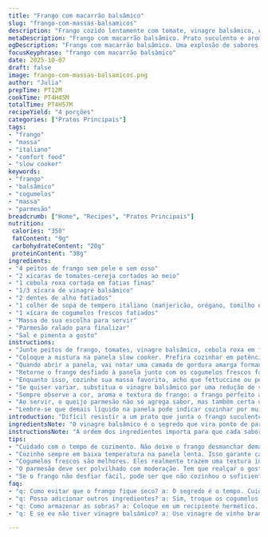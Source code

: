 ```yaml
---
title: "Frango com macarrão balsâmico"
slug: "frango-com-massas-balsamicos"
description: "Frango cozido lentamente com tomate, vinagre balsâmico, cebola e temperos italianos. Desfiado e misturado com cogumelos, servido sobre massa e finalizado com queijo parmesão. Adaptado para variar ingredientes e tempos, destacando sinais visuais e texturais para guiar o cozimento, garantindo sabor e textura ideais. Sugestões práticas para substituições e cuidados na execução, com passo a passo reorganizado, priorizando a experiência sensorial e a eficiência na cozinha."
metaDescription: "Frango com macarrão balsâmico. Prato suculento e aromático. Experimente este sabor italiano que conquista a cada garfada."
ogDescription: "Frango com macarrão balsâmico. Uma explosão de sabores. Suculência do frango e o toque do balsâmico se encontram para um prato irresistível."
focusKeyphrase: "frango com macarrão balsâmico"
date: 2025-10-07
draft: false
image: frango-com-massas-balsamicos.png
author: "Julia"
prepTime: PT12M
cookTime: PT4H45M
totalTime: PT4H57M
recipeYield: "4 porções"
categories: ["Pratos Principais"]
tags:
- "frango"
- "massa"
- "italiano"
- "comfort food"
- "slow cooker"
keywords:
- "frango"
- "balsâmico"
- "cogumelos"
- "massa"
- "parmesão"
breadcrumb: ["Home", "Recipes", "Pratos Principais"]
nutrition: 
 calories: "350"
 fatContent: "9g"
 carbohydrateContent: "20g"
 proteinContent: "38g"
ingredients:
- "4 peitos de frango sem pele e sem osso"
- "2 xícaras de tomates-cereja cortados ao meio"
- "1 cebola roxa cortada em fatias finas"
- "1/3 xícara de vinagre balsâmico"
- "2 dentes de alho fatiados"
- "1 colher de sopa de tempero italiano (manjericão, orégano, tomilho e alecrim)"
- "1 xícara de cogumelos frescos fatiados"
- "Massa de sua escolha para servir"
- "Parmesão ralado para finalizar"
- "Sal e pimenta a gosto"
instructions:
- "Junte peitos de frango, tomates, vinagre balsâmico, cebola roxa em fatias, tempero italiano e alho em uma tigela grande. Misture com uma colher para incorporar tudo rapidamente, garantindo que o frango fique levemente coberto. Se quiser um toque mais adocicado, adicione uma pitada de açúcar mascavo ou mel aqui."
- "Coloque a mistura na panela slow cooker. Prefira cozinhar em potência baixa por cerca de 4 horas e 45 minutos – pouquíssimo menos que o comum pra evitar o frango desmanchar demais, percebe quando ele começa a se desfazer com facilidade, a textura não vira purê se controlar o tempo."
- "Quando abrir a panela, vai notar uma camada de gordura amarga formando na superfície, use uma concha para tirar essa gordura antes de mexer no frango, senão pode deixar a preparação pesada. Remova os peitos e desfie com dois garfos, o movimento curvo é mais eficiente pra não rasgar demais a carne."
- "Retorne o frango desfiado à panela junto com os cogumelos frescos fatiados – confesso que cogumelos agregam uma textura ótima que corta o dulçor do balsâmico; misture levemente, tampe e desligue, deixe descansar por uns 10 minutos para os sabores se assentarem arrebatadoramente."
- "Enquanto isso, cozinhe sua massa favorita, acho que fettuccine ou penne combinam bem por pegarem molho. Escorra direto no prato, coloque aquela cama farta de frango por cima e polvilhe parmesão ralado até sua generosidade ditar a regra."
- "Se quiser variar, substitua o vinagre balsâmico por uma redução de vinho tinto, dá um toque mais encorpado; ou troque o frango por cortes de peru para uma versão diferente. Outra dica: se não tiver panela lenta, pode fazer em fogo baixo na panela comum, mas precisa controlar de perto para não secar."
- "Sempre observe a cor, aroma e textura do frango: o frango perfeito aceita ser desfiado com resistência, sem ficar esfarelado demais como se fosse colocado na panela há horas demais."
- "Ao servir, o queijo parmesão não só agrega sabor, mas também certa umidade e uma crocra agradáveis se usado com parcimônia. Evite queijo demais para não mascarar o toque balsâmico."
- "Lembre-se que demais líquido na panela pode indicar cozinhar por muito tempo ou ingredientes muito frescos liberando água demais; nesse caso, aumente o fogo nos últimos minutos sem tampa para reduzir o líquido antes de servir."
introduction: "Difícil resistir a um prato que junta o frango suculento e desfiado com a doçura ácida do balsâmico, acompanhados de tomates frescos e a simplicidade do alho e cebola para dar aquele punch de sabor. Essa combinação traz um aromático festival à panela, que vai transformando a carne até atingir ponto exato para desfiar. Já testei variar tempos, descobri que não precisa muito mais de 5 horas para não perder textura, e o descanso final é crucial para o frango absorver o aroma dos cogumelos com calma. Junta isso numa massa com parmesão, e sai fácil um almoço que não cansa mesmo repetindo várias vezes. Aprendi a respeitar cada etapa pra casa não virar caldo, senão perde a graça do preparo artesanal."
ingredientsNote: "O vinagre balsâmico é o segredo que vira ponto de partida, mas nada impede usar vinagre de vinho branco com um toque de mel para suavizar a acidez. Os tomates-cereja podem ser substituídos por tomates italianos picados, mas tenha atenção à água liberada – se estiver muito suculento, reduza a quantidade de líquido para não ficar aguado. A cebola roxa traz dulçor e textura, mas uma cebola amarela caramelizada também casa bem. Cogumelos frescos agregam uma textura forte, mas use champignon para algo mais neutro. Temperos italianos devem ser frescos ou secos de qualidade; sem eles o prato perde o caráter. O parmesão integral de boa qualidade eleva o sabor e traz um contraste cremoso na finalização. Frango sem pele garante maciez e menos gordura; cortes alternativos também funcionam, mas atenção ao tempo, peças mais grossas exigem cozimento mais longo."
instructionsNote: "A ordem dos ingredientes importa para que cada sabor seja liberado no tempo certo; por exemplo cebola e alho primeiro sofrem aquele cheiro clássico na slow cooker. Misturar tudo é atalho, mas mexa levemente só pra espalhar o vinagre e temperos, não sobrecarregue a carne que precisa descer devagar. Remover a gordura logo que abrir evita amargar e excesso de óleo. Desfiar ainda quente traz facilidade, textura no ponto pra comer ou misturar. Deixar descansar fechado com cogumelos não é só pra sabor, é para textura, cogumelos amolecem na medida certa e não viram baba. Evite abrir panela várias vezes, perde calor e tempo crucial do cozimento lento. Massas mais firmes pegam melhor a mistura, pense nisso na hora de escolher o tipo. Fácil errar na quantidade de líquido; se ver muita água, só desligue e destampe para evaporar no fim. Esse método já virou queridinho aqui de casa justamente pela simplicidade, eficiência e resultado – não me canso de repetir e ajustar cada vez sem perder o que aprendi."
tips:
- "Cuidado com o tempo de cozimento. Não deixe o frango desmanchar demais. Observe a cor e textura. Se começar a esfarelar, tá na hora de desligar."
- "Cozinhe sempre em baixa temperatura na panela lenta. Isso garante carnes macias. E não abra a tampa muitas vezes. Perde calor essencial."
- "Cogumelos frescos são melhores. Eles realmente trazem uma textura incrível ao prato. Mas se não tiver, use champignon. Funciona, mas é mais neutro."
- "O parmesão deve ser polvilhado com moderação. Tem que realçar o gosto, não sobrecarregar. Assim, o balsâmico sobressai. Equilíbrio, sempre."
- "Se o frango não desfiar fácil, pode ser que não cozinhou o suficiente. Desfie quente, assim é muito mais fácil. Use dois garfos para isso."
faq:
- "q: Como evitar que o frango fique seco? a: O segredo é o tempo. Cuidado com o cozimento excessivo. Se notar muita água, aumente o fogo."
- "q: Posso adicionar outros ingredientes? a: Sim, troque os cogumelos por pimentões ou abobrinha. Vai mudar a textura e dar um novo sabor."
- "q: Como armazenar as sobras? a: Coloque em um recipiente hermético. Dura na geladeira por até 3 dias. Pode congelar por até 3 meses."
- "q: E se eu não tiver vinagre balsâmico? a: Use vinagre de vinho branco com mel. Isso suaviza. Resultados são diferentes, mas ainda bons."

---
```

